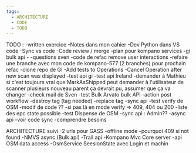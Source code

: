 ```yaml
---
tags:
  - ARCHITECTURE
  - CODE
  - TODO
---
```


TODO :
  -written exercice
  -Notes dans mon cahier
  -Dev Python dans VS code
  -Sync vs code
  -Code review / merge
  -plan pour kompano services
    -gi bulk api
    -
  -questions sven
  -code de refac remove user interactions
    -refaire une branche avec mon code de kompano-577 (2 branches) pour prochain refac
  -clone repo de GI
  -Add tests to Operations
    -Cancel Operation after new scan was displayed
  -test api gi
  -test api Ireland
  -demander à Mathieu si c'est toujours vrai que MarkAsShipped peut demander à l'utilisateur de scanner plusieurs nouveau parent
    ça devrait pu, assumer que ça va changer
  -check mail de Sven
  -test Bulk Arvato bulk API
    -action post workflow
      -destroy tag (tag needed)
      -replace tag 
  -sync api
    -test verify de OSM
      -modif de code ??
        -si pas là en mode verify => 409, 404 ou 200
        -liste des epc state possible
    -test Dispense de OSM
  -sync api : Admin??
  -async api
    -voir code sync
    -comprendre besoins

ARCHITECTURE suivi
  -2 urls pour GASS
  -offline mode
  -pourquoi 409 si not found
  -NMVS async (Bulk api)
  -Trail api
  -Kompano Mvc Core server
    -api OSM data access
  -OsmService SeesionState avec Login et machin
